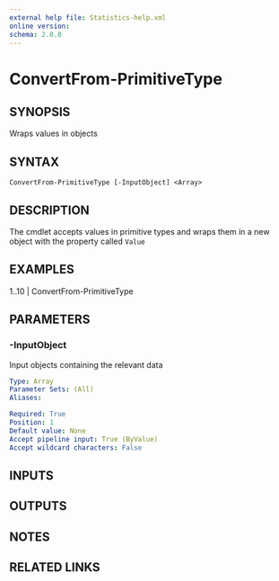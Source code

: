 ```yaml
---
external help file: Statistics-help.xml
online version: 
schema: 2.0.0
---
```


# ConvertFrom-PrimitiveType

## SYNOPSIS
Wraps values in objects

## SYNTAX

```
ConvertFrom-PrimitiveType [-InputObject] <Array>
```

## DESCRIPTION
The cmdlet accepts values in primitive types and wraps them in a new object with the property called `Value`

## EXAMPLES

1..10 | ConvertFrom-PrimitiveType

## PARAMETERS

### -InputObject
Input objects containing the relevant data

```yaml
Type: Array
Parameter Sets: (All)
Aliases: 

Required: True
Position: 1
Default value: None
Accept pipeline input: True (ByValue)
Accept wildcard characters: False
```

## INPUTS

## OUTPUTS

## NOTES

## RELATED LINKS


